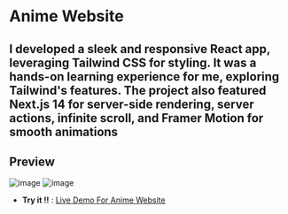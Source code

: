 # Anime Website
## I developed a sleek and responsive React app, leveraging Tailwind CSS for styling. It was a hands-on learning experience for me, exploring Tailwind's features. The project also featured Next.js 14 for server-side rendering, server actions, infinite scroll, and Framer Motion for smooth animations

## Preview
![image](https://github.com/HasanDireya23/brainwave-website/assets/154442851/0af7bb70-29a9-4909-ac01-dda10bd177e3)
![image](https://github.com/HasanDireya23/brainwave-website/assets/154442851/9a0a3ea4-4c60-4468-85e9-bc764b034cc3)

- **Try it !!** : [Live Demo For Anime Website](https://anime-website-o0062z609-hasans-projects-fb9d78f4.vercel.app)


